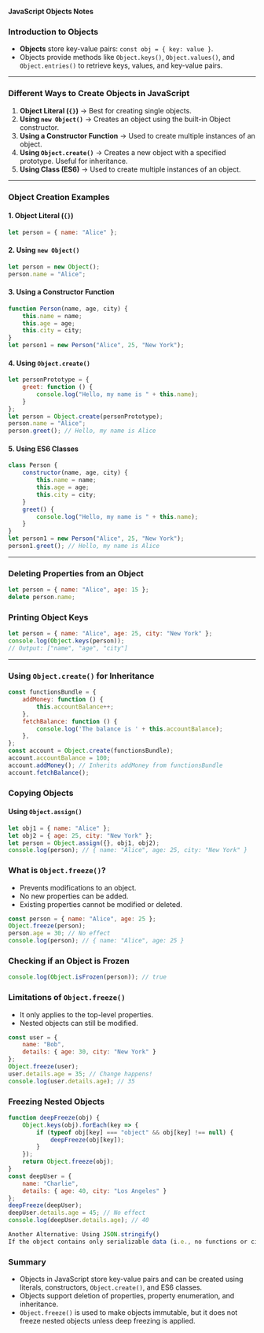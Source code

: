 **JavaScript Objects Notes**

### Introduction to Objects
- **Objects** store key-value pairs: `const obj = { key: value }`.
- Objects provide methods like `Object.keys()`, `Object.values()`, and `Object.entries()` to retrieve keys, values, and key-value pairs.

---

### Different Ways to Create Objects in JavaScript
1. **Object Literal (`{}`)** → Best for creating single objects.
2. **Using `new Object()`** → Creates an object using the built-in Object constructor.
3. **Using a Constructor Function** → Used to create multiple instances of an object.
4. **Using `Object.create()`** → Creates a new object with a specified prototype. Useful for inheritance.
5. **Using Class (ES6)** → Used to create multiple instances of an object.

---

### Object Creation Examples

#### 1. Object Literal (`{}`)
```javascript
let person = { name: "Alice" };
```

#### 2. Using `new Object()`
```javascript
let person = new Object();
person.name = "Alice";
```

#### 3. Using a Constructor Function
```javascript
function Person(name, age, city) {
    this.name = name;
    this.age = age;
    this.city = city;
}
let person1 = new Person("Alice", 25, "New York");
```

#### 4. Using `Object.create()`
```javascript
let personPrototype = {
    greet: function () {
        console.log("Hello, my name is " + this.name);
    }
};
let person = Object.create(personPrototype);
person.name = "Alice";
person.greet(); // Hello, my name is Alice
```

#### 5. Using ES6 Classes
```javascript
class Person {
    constructor(name, age, city) {
        this.name = name;
        this.age = age;
        this.city = city;
    }
    greet() {
        console.log("Hello, my name is " + this.name);
    }
}
let person1 = new Person("Alice", 25, "New York");
person1.greet(); // Hello, my name is Alice
```

---

### Deleting Properties from an Object
```javascript
let person = { name: "Alice", age: 15 };
delete person.name;
```

### Printing Object Keys
```javascript
let person = { name: "Alice", age: 25, city: "New York" };
console.log(Object.keys(person));
// Output: ["name", "age", "city"]
```

---

### Using `Object.create()` for Inheritance
```javascript
const functionsBundle = {
    addMoney: function () {
        this.accountBalance++;
    },
    fetchBalance: function () {
        console.log('The balance is ' + this.accountBalance);
    },
};
const account = Object.create(functionsBundle);
account.accountBalance = 100;
account.addMoney(); // Inherits addMoney from functionsBundle
account.fetchBalance();
```

### Copying Objects
#### **Using `Object.assign()`**
```javascript
let obj1 = { name: "Alice" };
let obj2 = { age: 25, city: "New York" };
let person = Object.assign({}, obj1, obj2);
console.log(person); // { name: "Alice", age: 25, city: "New York" }
```

### **What is `Object.freeze()`?**
- Prevents modifications to an object.
- No new properties can be added.
- Existing properties cannot be modified or deleted.

```javascript
const person = { name: "Alice", age: 25 };
Object.freeze(person);
person.age = 30; // No effect
console.log(person); // { name: "Alice", age: 25 }
```

### **Checking if an Object is Frozen**
```javascript
console.log(Object.isFrozen(person)); // true
```

### **Limitations of `Object.freeze()`**
- It only applies to the top-level properties.
- Nested objects can still be modified.

```javascript
const user = {
    name: "Bob",
    details: { age: 30, city: "New York" }
};
Object.freeze(user);
user.details.age = 35; // Change happens!
console.log(user.details.age); // 35
```

### **Freezing Nested Objects**
```javascript
function deepFreeze(obj) {
    Object.keys(obj).forEach(key => {
        if (typeof obj[key] === "object" && obj[key] !== null) {
            deepFreeze(obj[key]);
        }
    });
    return Object.freeze(obj);
}
const deepUser = {
    name: "Charlie",
    details: { age: 40, city: "Los Angeles" }
};
deepFreeze(deepUser);
deepUser.details.age = 45; // No effect
console.log(deepUser.details.age); // 40

Another Alternative: Using JSON.stringify()
If the object contains only serializable data (i.e., no functions or circular references), you can use JSON.parse(JSON.stringify(obj)) to create a frozen deep copy:
```

### **Summary**
- Objects in JavaScript store key-value pairs and can be created using literals, constructors, `Object.create()`, and ES6 classes.
- Objects support deletion of properties, property enumeration, and inheritance.
- `Object.freeze()` is used to make objects immutable, but it does not freeze nested objects unless deep freezing is applied.


